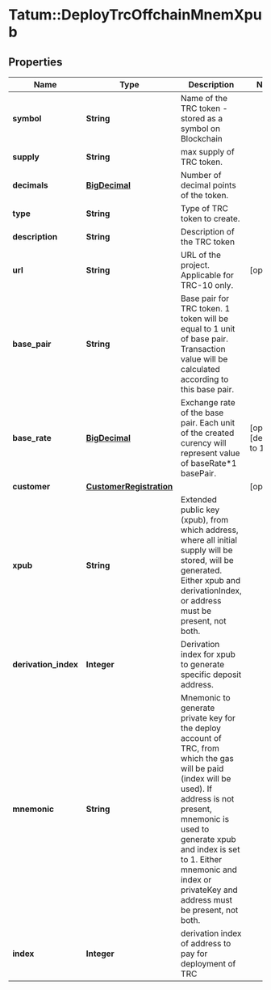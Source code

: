 # Tatum::DeployTrcOffchainMnemXpub

## Properties
Name | Type | Description | Notes
------------ | ------------- | ------------- | -------------
**symbol** | **String** | Name of the TRC token - stored as a symbol on Blockchain | 
**supply** | **String** | max supply of TRC token. | 
**decimals** | [**BigDecimal**](BigDecimal.md) | Number of decimal points of the token. | 
**type** | **String** | Type of TRC token to create. | 
**description** | **String** | Description of the TRC token | 
**url** | **String** | URL of the project. Applicable for TRC-10 only. | [optional] 
**base_pair** | **String** | Base pair for TRC token. 1 token will be equal to 1 unit of base pair. Transaction value will be calculated according to this base pair. | 
**base_rate** | [**BigDecimal**](BigDecimal.md) | Exchange rate of the base pair. Each unit of the created curency will represent value of baseRate*1 basePair. | [optional] [default to 1]
**customer** | [**CustomerRegistration**](CustomerRegistration.md) |  | [optional] 
**xpub** | **String** | Extended public key (xpub), from which address, where all initial supply will be stored, will be generated. Either xpub and derivationIndex, or address must be present, not both. | 
**derivation_index** | **Integer** | Derivation index for xpub to generate specific deposit address. | 
**mnemonic** | **String** | Mnemonic to generate private key for the deploy account of TRC, from which the gas will be paid (index will be used). If address is not present, mnemonic is used to generate xpub and index is set to 1. Either mnemonic and index or privateKey and address must be present, not both. | 
**index** | **Integer** | derivation index of address to pay for deployment of TRC | 

